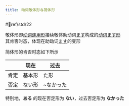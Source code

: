 ```yaml
---
title: 动词敬体形与简体形
---
```

 #📖ref/std/22  

敬体形即[动词连用形](4.动词活用形.md)接续敬体助动词[ます](../5.auxi_verb/ます.md)构成的[动词ます形](动词ます形.md)  
其肯否时态，体现在助动词[ます](../5.auxi_verb/ます.md)的变形  

简体形的肯否时态如下所示  

|     | 现在  | 过去    |
| --- | --- | ----- |
| 肯定  | 基本形 | た形    |
| 否定  | ない形 | ~なかった |

特别地，**ある** 的现在否定形为 **ない**，过去否定形为 **なかった**  
